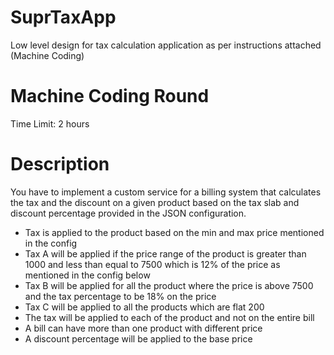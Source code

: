 # SuprTaxApp
Low level design for tax calculation application as per instructions attached (Machine Coding)

# Machine Coding Round

Time Limit: 2 hours

# Description
You have to implement a custom service for a billing system that calculates the tax and the
discount on a given product based on the tax slab and discount percentage provided in the
JSON configuration.
- Tax is applied to the product based on the min and max price mentioned in the config
- Tax A will be applied if the price range of the product is greater than 1000 and less than equal to 7500 which is 12% of the price as mentioned in the config below
- Tax B will be applied for all the product where the price is above 7500 and the tax percentage to be 18% on the price
- Tax C will be applied to all the products which are flat 200
- The tax will be applied to each of the product and not on the entire bill
- A bill can have more than one product with different price
- A discount percentage will be applied to the base price
